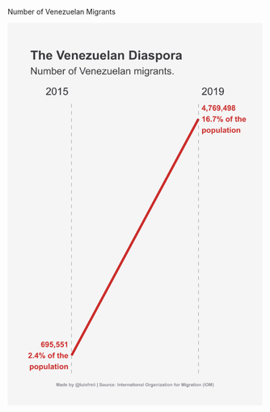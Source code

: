 Number of Venezuelan Migrants

![alt text](https://github.com/luisfrein/-30DayChartChallenge/blob/master/5.Slope/5.Slope.png)
